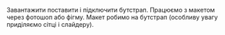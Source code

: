 Завантажити поставити і підключити бутстрап.
Працюємо з макетом через фотошоп або фігму.
Макет робимо на бутстрап (особливу увагу приділяємо сітці і слайдеру).
